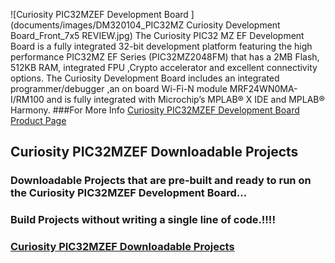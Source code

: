 ![Curiosity PIC32MZEF Development Board ](documents/images/DM320104_PIC32MZ Curiosity Development Board_Front_7x5 REVIEW.jpg)
The Curiosity PIC32 MZ EF Development Board is a fully integrated 32-bit development platform featuring  the  high performance  PIC32MZ EF Series (PIC32MZ2048FM)  that  has a  2MB Flash, 512KB RAM,  integrated  FPU ,Crypto accelerator  and  excellent connectivity options. 
The Curiosity Development Board includes an integrated programmer/debugger ,an on board   Wi-Fi-N module MRF24WN0MA-I/RM100  and is fully integrated  with  Microchip’s MPLAB® X IDE and MPLAB® Harmony.
###For More Info [Curiosity PIC32MZEF Development Board Product Page](http://www.microchip.com/developmenttools/productdetails.aspx?partno=dm320104)

## Curiosity PIC32MZEF Downloadable Projects
### Downloadable Projects that are pre-built and ready to run on the Curiosity PIC32MZEF Development Board...
### Build  Projects without writing a single line of code.!!!!
### [Curiosity PIC32MZEF Downloadable Projects](DownloadableProjects/)
